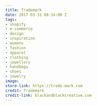 ```yaml
---
title: Trademark
date: 2017-03-31 08:34:00 Z
tags:
- shopify
- e-commerce
- design
- inspiration
- womens
- fashion
- apparel
- clothing
- jewellery
- handbags
- shoes
- jewelry
image: 
store-link: https://trade-mark.com
credit: Trademark
credit-link: blackandblackcreative.com
---
```


